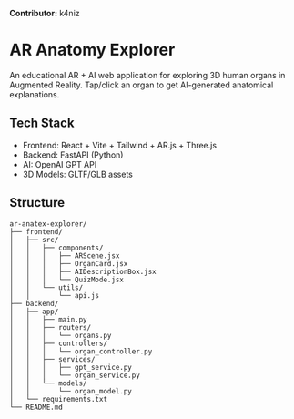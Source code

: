 **Contributor:** k4niz


# AR Anatomy Explorer

An educational AR + AI web application for exploring 3D human organs in Augmented Reality. Tap/click an organ to get AI-generated anatomical explanations.

## Tech Stack
- Frontend: React + Vite + Tailwind + AR.js + Three.js
- Backend: FastAPI (Python)
- AI: OpenAI GPT API
- 3D Models: GLTF/GLB assets

## Structure
```
ar-anatex-explorer/
├── frontend/
│   ├── src/
│   │   ├── components/
│   │   │   ├── ARScene.jsx
│   │   │   ├── OrganCard.jsx
│   │   │   ├── AIDescriptionBox.jsx
│   │   │   └── QuizMode.jsx
│   │   └── utils/
│   │       └── api.js
├── backend/
│   ├── app/
│   │   ├── main.py
│   │   ├── routers/
│   │   │   └── organs.py
│   │   ├── controllers/
│   │   │   └── organ_controller.py
│   │   ├── services/
│   │   │   ├── gpt_service.py
│   │   │   └── organ_service.py
│   │   └── models/
│   │       └── organ_model.py
│   └── requirements.txt
└── README.md
```
